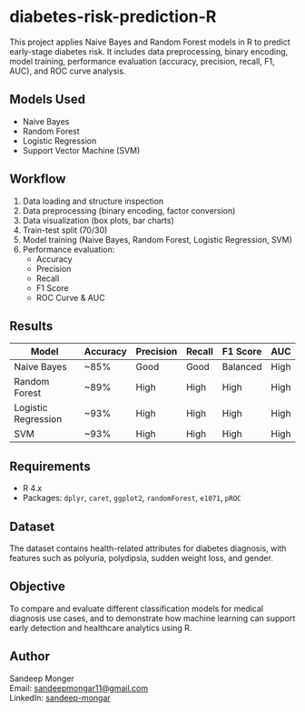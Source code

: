 # diabetes-risk-prediction-R
This project applies Naive Bayes and Random Forest models in R to predict early-stage diabetes risk. It includes data preprocessing, binary encoding, model training, performance evaluation (accuracy, precision, recall, F1, AUC), and ROC curve analysis.

## Models Used

- Naive Bayes
- Random Forest
- Logistic Regression
- Support Vector Machine (SVM)

## Workflow

1. Data loading and structure inspection
2. Data preprocessing (binary encoding, factor conversion)
3. Data visualization (box plots, bar charts)
4. Train-test split (70/30)
5. Model training (Naive Bayes, Random Forest, Logistic Regression, SVM)
6. Performance evaluation:
   - Accuracy
   - Precision
   - Recall
   - F1 Score
   - ROC Curve & AUC

## Results

| Model                | Accuracy | Precision | Recall | F1 Score | AUC   |
|---------------------|----------|-----------|--------|----------|-------|
| Naive Bayes         | ~85%     | Good      | Good   | Balanced | High  |
| Random Forest       | ~89%     | High      | High   | High     | High  |
| Logistic Regression | ~93%     | High      | High   | High     | High  |
| SVM                 | ~93%     | High      | High   | High     | High  |

## Requirements

- R 4.x
- Packages: `dplyr`, `caret`, `ggplot2`, `randomForest`, `e1071`, `pROC`

## Dataset

The dataset contains health-related attributes for diabetes diagnosis, with features such as polyuria, polydipsia, sudden weight loss, and gender.

## Objective

To compare and evaluate different classification models for medical diagnosis use cases, and to demonstrate how machine learning can support early detection and healthcare analytics using R.

## Author

Sandeep Monger  
Email: sandeepmongar11@gmail.com  
LinkedIn: [sandeep-mongar](https://www.linkedin.com/in/sandeep-mongar-7b29b1173)
